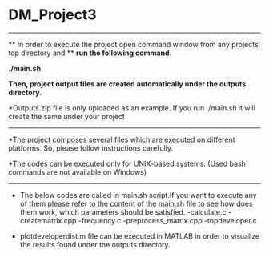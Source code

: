 # DM_Project3

---------------------------------------------------------------------------------------
** In order to execute the project open command window from any projects' top directory and **
**run the following command.**

**./main.sh**

**Then, project output files are created automatically under the outputs directory.**

*Outputs.zip file is only uploaded as an example.
If you run ./main.sh it will create the same under your project

---------------------------------------------------------------------------------------
*The project composes several files which are executed on different platforms. 
So, please follow instructions carefully.

*The codes can be executed only for UNIX-based systems. 
(Used bash commands are not available on Windows)

---------------------------------------------------------------------------------------
* The below codes are called in main.sh script.If you want to execute any of them please refer to the content of the main.sh file to see how does them work, which parameters should be satisfied.
  -calculate.c
  -creatematrix.cpp
  -frequency.c
  -preprocess_matrix.cpp
  -topdeveloper.c

* plotdeveloperdist.m file can be executed in MATLAB in order to visualize the results
found under the outputs directory.




